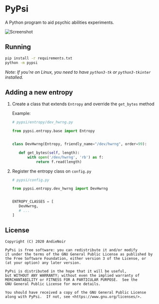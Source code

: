 PyPsi
=====

A Python program to aid psychic abilities experiments.

![Screenshot](https://i.imgur.com/5Xdnwp4.png)

Running
-------

```bash
pip install -r requirements.txt
python -m pypsi
```

*Note: If you're on Linux, you need to have `python3-tk` or `python3-tkinter` installed.*

Adding a new entropy
--------------------

1.  Create a class that extends `Entropy` and override the `get_bytes` method

    Example:

    ```python
    # pypsi/entropy/dev_hwrng.py
    
    from pypsi.entropy.base import Entropy
    
    
    class DevHwrng(Entropy, friendly_name="/dev/hwrng", order=99):
    
       def get_bytes(self, length):
           with open('/dev/hwrng', 'rb') as f:
               return f.read(length)
    ```

2.  Register the entropy class on `config.py`

    ```python
    # pypsi/config.py
    
    from pypsi.entropy.dev_hwrng import DevHwrng
    
    
    ENTROPY_CLASSES = [
       DevHwrng,
       # ...
    ]
    ```

License
-------

    Copyright (C) 2020 AndieNoir

    PyPsi is free software: you can redistribute it and/or modify
    it under the terms of the GNU General Public License as published by
    the Free Software Foundation, either version 3 of the License, or
    (at your option) any later version.

    PyPsi is distributed in the hope that it will be useful,
    but WITHOUT ANY WARRANTY; without even the implied warranty of
    MERCHANTABILITY or FITNESS FOR A PARTICULAR PURPOSE.  See the
    GNU General Public License for more details.

    You should have received a copy of the GNU General Public License
    along with PyPsi.  If not, see <https://www.gnu.org/licenses/>.
